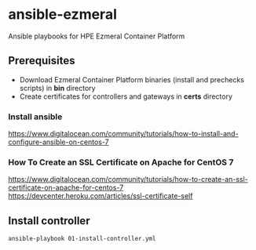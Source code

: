 # ansible-ezmeral
Ansible playbooks for HPE Ezmeral Container Platform

## Prerequisites
- Download Ezmeral Container Platform binaries (install and prechecks scripts) in **bin** directory
- Create certificates for controllers and gateways in **certs** directory

### Install ansible
https://www.digitalocean.com/community/tutorials/how-to-install-and-configure-ansible-on-centos-7

### How To Create an SSL Certificate on Apache for CentOS 7
https://www.digitalocean.com/community/tutorials/how-to-create-an-ssl-certificate-on-apache-for-centos-7
https://devcenter.heroku.com/articles/ssl-certificate-self

## Install controller
`ansible-playbook 01-install-controller.yml`
